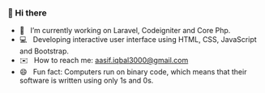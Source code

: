 ### 👋 Hi there

- :rocket:  &nbsp; I’m currently working on Laravel, Codeigniter and Core Php.
- :computer: &nbsp;  Developing interactive user interface using HTML, CSS, JavaScript and Bootstrap. 
- :envelope: &nbsp;  How to reach me: aasif.iqbal3000@gmail.com
- 😄 &nbsp;  Fun fact: Computers run on binary code, which means that their software is written using only 1s and 0s.

